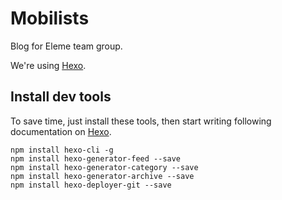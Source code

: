 # Mobilists

Blog for Eleme team group.

We're using [Hexo](https://hexo.io/).

## Install dev tools

To save time, just install these tools, then start writing following documentation on [Hexo](https://hexo.io/docs).

```
npm install hexo-cli -g
npm install hexo-generator-feed --save
npm install hexo-generator-category --save
npm install hexo-generator-archive --save
npm install hexo-deployer-git --save
```

